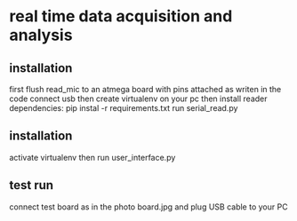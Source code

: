 # real time data acquisition and analysis

## installation
first flush read_mic to an atmega board with pins attached as writen in the code
connect usb
then create virtualenv on your pc
then install reader dependencies: pip instal -r requirements.txt
run serial_read.py

## installation
activate virtualenv
then run user_interface.py

## test run
connect test board as in the photo board.jpg and plug USB cable to your PC


